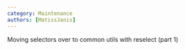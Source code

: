 ```yaml
---
category: Maintenance
authors: [MatissJanis]
---
```


Moving selectors over to common utils with reselect (part 1)
